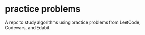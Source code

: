 
# practice problems
A repo to study algorithms using practice problems from LeetCode, Codewars, and Edabit.
